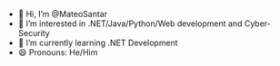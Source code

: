 - 👋 Hi, I’m @MateoSantar
- 👀 I’m interested in .NET/Java/Python/Web development and Cyber-Security
- 🌱 I’m currently learning .NET Development
- 😄 Pronouns: He/Him

<!---
MateoSantar/MateoSantar is a ✨ special ✨ repository because its `README.md` (this file) appears on your GitHub profile.
You can click the Preview link to take a look at your changes.
--->
